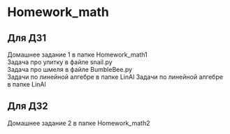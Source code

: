 # Homework_math
## Для ДЗ1
Домашнее задание 1 в папке Homework_math1 <br>
Задача про улитку в файле snail.py <br>
Задача про шмеля в файле BumbleBee.py <br>
Задачи по линейной алгебре в папке LinAl
Задачи по линейной алгебре в папке LinAl <br>
## Для ДЗ2
Домашнее задание 2 в папке Homework_math2
